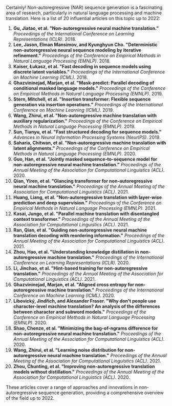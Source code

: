 Certainly! Non-autoregressive (NAR) sequence generation is a fascinating area of research, particularly in natural language processing and machine translation. Here is a list of 20 influential articles on this topic up to 2022:

1. **Gu, Jiatao, et al. "Non-autoregressive neural machine translation."** *Proceedings of the International Conference on Learning Representations (ICLR)*. 2018.
2. **Lee, Jason, Elman Mansimov, and Kyunghyun Cho. "Deterministic non-autoregressive neural sequence modeling by iterative refinement."** *Proceedings of the Conference on Empirical Methods in Natural Language Processing (EMNLP)*. 2018.
3. **Kaiser, Łukasz, et al. "Fast decoding in sequence models using discrete latent variables."** *Proceedings of the International Conference on Machine Learning (ICML)*. 2018.
4. **Ghazvininejad, Marjan, et al. "Mask-predict: Parallel decoding of conditional masked language models."** *Proceedings of the Conference on Empirical Methods in Natural Language Processing (EMNLP)*. 2019.
5. **Stern, Mitchell, et al. "Insertion transformer: Flexible sequence generation via insertion operations."** *Proceedings of the International Conference on Machine Learning (ICML)*. 2019.
6. **Wang, Zhirui, et al. "Non-autoregressive machine translation with auxiliary regularization."** *Proceedings of the Conference on Empirical Methods in Natural Language Processing (EMNLP)*. 2019.
7. **Sun, Tianyu, et al. "Fast structured decoding for sequence models."** *Advances in Neural Information Processing Systems (NeurIPS)*. 2019.
8. **Saharia, Chitwan, et al. "Non-autoregressive machine translation with latent alignments."** *Proceedings of the Conference on Empirical Methods in Natural Language Processing (EMNLP)*. 2020.
9. **Guo, Han, et al. "Jointly masked sequence-to-sequence model for non-autoregressive neural machine translation."** *Proceedings of the Annual Meeting of the Association for Computational Linguistics (ACL)*. 2020.
10. **Qian, Yiren, et al. "Glancing transformer for non-autoregressive neural machine translation."** *Proceedings of the Annual Meeting of the Association for Computational Linguistics (ACL)*. 2021.
11. **Huang, Liang, et al. "Non-autoregressive translation with layer-wise prediction and deep supervision."** *Proceedings of the Conference on Empirical Methods in Natural Language Processing (EMNLP)*. 2021.
12. **Kasai, Jungo, et al. "Parallel machine translation with disentangled context transformer."** *Proceedings of the Annual Meeting of the Association for Computational Linguistics (ACL)*. 2021.
13. **Ran, Qian, et al. "Guiding non-autoregressive neural machine translation decoding with reordering information."** *Proceedings of the Annual Meeting of the Association for Computational Linguistics (ACL)*. 2021.
14. **Zhou, Hao, et al. "Understanding knowledge distillation in non-autoregressive machine translation."** *Proceedings of the International Conference on Learning Representations (ICLR)*. 2020.
15. **Li, Jinchao, et al. "Hint-based training for non-autoregressive translation."** *Proceedings of the Annual Meeting of the Association for Computational Linguistics (ACL)*. 2021.
16. **Ghazvininejad, Marjan, et al. "Aligned cross entropy for non-autoregressive machine translation."** *Proceedings of the International Conference on Machine Learning (ICML)*. 2020.
17. **Libovický, Jindřich, and Alexander Fraser. "Why don't people use character-level machine translation? An analysis of the differences between character and subword models."** *Proceedings of the Conference on Empirical Methods in Natural Language Processing (EMNLP)*. 2020.
18. **Shao, Chenze, et al. "Minimizing the bag-of-ngrams difference for non-autoregressive neural machine translation."** *Proceedings of the Annual Meeting of the Association for Computational Linguistics (ACL)*. 2020.
19. **Wang, Zhirui, et al. "Learning noise distribution for non-autoregressive neural machine translation."** *Proceedings of the Annual Meeting of the Association for Computational Linguistics (ACL)*. 2021.
20. **Zhou, Chunting, et al. "Improving non-autoregressive translation models without distillation."** *Proceedings of the Annual Meeting of the Association for Computational Linguistics (ACL)*. 2020.

These articles cover a range of approaches and innovations in non-autoregressive sequence generation, providing a comprehensive overview of the field up to 2022.